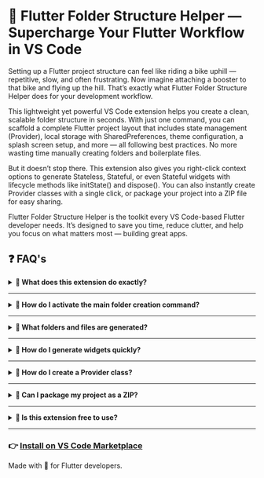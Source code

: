 # 🚀 Flutter Folder Structure Helper — Supercharge Your Flutter Workflow in VS Code

Setting up a Flutter project structure can feel like riding a bike uphill — repetitive, slow, and often frustrating. Now imagine attaching a booster to that bike and flying up the hill. That’s exactly what Flutter Folder Structure Helper does for your development workflow.

This lightweight yet powerful VS Code extension helps you create a clean, scalable folder structure in seconds. With just one command, you can scaffold a complete Flutter project layout that includes state management (Provider), local storage with SharedPreferences, theme configuration, a splash screen setup, and more — all following best practices. No more wasting time manually creating folders and boilerplate files.

But it doesn’t stop there. This extension also gives you right-click context options to generate Stateless, Stateful, or even Stateful widgets with lifecycle methods like initState() and dispose(). You can also instantly create Provider classes with a single click, or package your project into a ZIP file for easy sharing.

Flutter Folder Structure Helper is the toolkit every VS Code-based Flutter developer needs. It’s designed to save you time, reduce clutter, and help you focus on what matters most — building great apps.

## ❓ FAQ's

<details>
<summary><strong>🔹 What does this extension do exactly?</strong></summary>
<br>
Flutter Folder Structure Helper streamlines your Flutter development process by generating a clean, scalable folder structure, common widgets, provider classes, and boilerplate code with just a few commands inside VS Code.
</details>

---

<details>
<summary><strong>🔹 How do I activate the main folder creation command?</strong></summary>
<br>
Use:

- `Cmd + Shift + P` (macOS)  
- `Ctrl + Shift + P` (Windows/Linux)  

Then run: `Create with Flutter Folder Structure (Just like a Magic ✨)`
</details>

---

<details>
<summary><strong> 🔹 What folders and files are generated?</strong></summary>
<br>
The extension creates:
<ul>
<li>Organized feature-based folders (like view, model, controller, services)</li>
<li>A complete splash screen structure</li>
<li>Theme setup</li>
<li>Local storage integration using SharedPreferences</li>
<li>Provider files</li>
<li>Asset directories</li>
</ul>
</details>

---

<details>
<summary><strong> 🔹 How do I generate widgets quickly?</strong></summary>
<br>
Right-click inside your Flutter lib folder and select: Flutter: Generate Widget

You’ll get 3 options:
- Stateless Widget
- Stateful Widget
- Stateful Widget with `initState()` and `dispose()`

Just enter the file name (no `.dart` needed), and the widget will be created for you.
</details>

---

<details>
<summary><strong> 🔹 How do I create a Provider class?</strong></summary>
<br>
Right-click inside your Flutter project and select: Generate Provider File

It will generate a Dart file with a complete Provider class scaffold inside.
</details>

---

<details>
<summary><strong> 🔹 Can I package my project as a ZIP?</strong></summary>
<br>
Yes! Run this command: Create Clean Flutter Project .ZIP File

This will generate an optimized `.zip` file of your project — great for sharing or backups.
</details>

---

<details>
<summary><strong> 🔹 Is this extension free to use?</strong></summary>
<br>
Yes! It’s completely free and built to <b>save *18-20%* Flutter developers time and effort.</b>
</details>

---

### 👉 [Install on VS Code Marketplace](https://marketplace.visualstudio.com/items?itemName=ProCodeWithSHA.flutter-folder-structure-helper)

Made with 💙 for Flutter developers.